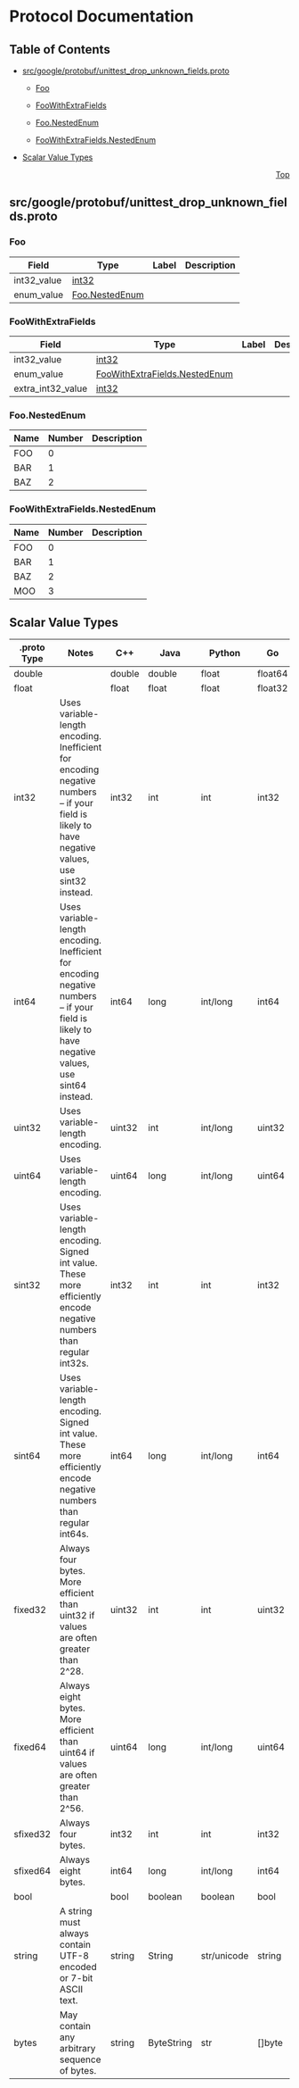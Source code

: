 # Protocol Documentation
<a name="top"></a>

## Table of Contents

- [src/google/protobuf/unittest_drop_unknown_fields.proto](#src_google_protobuf_unittest_drop_unknown_fields-proto)
    - [Foo](#unittest_drop_unknown_fields-Foo)
    - [FooWithExtraFields](#unittest_drop_unknown_fields-FooWithExtraFields)
  
    - [Foo.NestedEnum](#unittest_drop_unknown_fields-Foo-NestedEnum)
    - [FooWithExtraFields.NestedEnum](#unittest_drop_unknown_fields-FooWithExtraFields-NestedEnum)
  
- [Scalar Value Types](#scalar-value-types)



<a name="src_google_protobuf_unittest_drop_unknown_fields-proto"></a>
<p align="right"><a href="#top">Top</a></p>

## src/google/protobuf/unittest_drop_unknown_fields.proto



<a name="unittest_drop_unknown_fields-Foo"></a>

### Foo



| Field | Type | Label | Description |
| ----- | ---- | ----- | ----------- |
| int32_value | [int32](#int32) |  |  |
| enum_value | [Foo.NestedEnum](#unittest_drop_unknown_fields-Foo-NestedEnum) |  |  |






<a name="unittest_drop_unknown_fields-FooWithExtraFields"></a>

### FooWithExtraFields



| Field | Type | Label | Description |
| ----- | ---- | ----- | ----------- |
| int32_value | [int32](#int32) |  |  |
| enum_value | [FooWithExtraFields.NestedEnum](#unittest_drop_unknown_fields-FooWithExtraFields-NestedEnum) |  |  |
| extra_int32_value | [int32](#int32) |  |  |





 


<a name="unittest_drop_unknown_fields-Foo-NestedEnum"></a>

### Foo.NestedEnum


| Name | Number | Description |
| ---- | ------ | ----------- |
| FOO | 0 |  |
| BAR | 1 |  |
| BAZ | 2 |  |



<a name="unittest_drop_unknown_fields-FooWithExtraFields-NestedEnum"></a>

### FooWithExtraFields.NestedEnum


| Name | Number | Description |
| ---- | ------ | ----------- |
| FOO | 0 |  |
| BAR | 1 |  |
| BAZ | 2 |  |
| MOO | 3 |  |


 

 

 



## Scalar Value Types

| .proto Type | Notes | C++ | Java | Python | Go | C# | PHP | Ruby |
| ----------- | ----- | --- | ---- | ------ | -- | -- | --- | ---- |
| <a name="double" /> double |  | double | double | float | float64 | double | float | Float |
| <a name="float" /> float |  | float | float | float | float32 | float | float | Float |
| <a name="int32" /> int32 | Uses variable-length encoding. Inefficient for encoding negative numbers – if your field is likely to have negative values, use sint32 instead. | int32 | int | int | int32 | int | integer | Bignum or Fixnum (as required) |
| <a name="int64" /> int64 | Uses variable-length encoding. Inefficient for encoding negative numbers – if your field is likely to have negative values, use sint64 instead. | int64 | long | int/long | int64 | long | integer/string | Bignum |
| <a name="uint32" /> uint32 | Uses variable-length encoding. | uint32 | int | int/long | uint32 | uint | integer | Bignum or Fixnum (as required) |
| <a name="uint64" /> uint64 | Uses variable-length encoding. | uint64 | long | int/long | uint64 | ulong | integer/string | Bignum or Fixnum (as required) |
| <a name="sint32" /> sint32 | Uses variable-length encoding. Signed int value. These more efficiently encode negative numbers than regular int32s. | int32 | int | int | int32 | int | integer | Bignum or Fixnum (as required) |
| <a name="sint64" /> sint64 | Uses variable-length encoding. Signed int value. These more efficiently encode negative numbers than regular int64s. | int64 | long | int/long | int64 | long | integer/string | Bignum |
| <a name="fixed32" /> fixed32 | Always four bytes. More efficient than uint32 if values are often greater than 2^28. | uint32 | int | int | uint32 | uint | integer | Bignum or Fixnum (as required) |
| <a name="fixed64" /> fixed64 | Always eight bytes. More efficient than uint64 if values are often greater than 2^56. | uint64 | long | int/long | uint64 | ulong | integer/string | Bignum |
| <a name="sfixed32" /> sfixed32 | Always four bytes. | int32 | int | int | int32 | int | integer | Bignum or Fixnum (as required) |
| <a name="sfixed64" /> sfixed64 | Always eight bytes. | int64 | long | int/long | int64 | long | integer/string | Bignum |
| <a name="bool" /> bool |  | bool | boolean | boolean | bool | bool | boolean | TrueClass/FalseClass |
| <a name="string" /> string | A string must always contain UTF-8 encoded or 7-bit ASCII text. | string | String | str/unicode | string | string | string | String (UTF-8) |
| <a name="bytes" /> bytes | May contain any arbitrary sequence of bytes. | string | ByteString | str | []byte | ByteString | string | String (ASCII-8BIT) |

